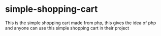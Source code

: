 # simple-shopping-cart
This is the simple shopping cart made from php, this gives the idea of php and anyone can use this simple shopping cart in their project
